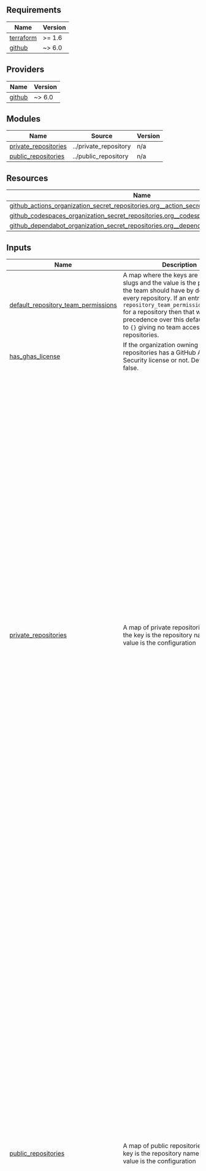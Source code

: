 ## Requirements

| Name | Version |
|------|---------|
| <a name="requirement_terraform"></a> [terraform](#requirement\_terraform) | >= 1.6 |
| <a name="requirement_github"></a> [github](#requirement\_github) | ~> 6.0 |

## Providers

| Name | Version |
|------|---------|
| <a name="provider_github"></a> [github](#provider\_github) | ~> 6.0 |

## Modules

| Name | Source | Version |
|------|--------|---------|
| <a name="module_private_repositories"></a> [private\_repositories](#module\_private\_repositories) | ../private_repository | n/a |
| <a name="module_public_repositories"></a> [public\_repositories](#module\_public\_repositories) | ../public_repository | n/a |

## Resources

| Name | Type |
|------|------|
| [github_actions_organization_secret_repositories.org__action_secret_repo_access](https://registry.terraform.io/providers/integrations/github/latest/docs/resources/actions_organization_secret_repositories) | resource |
| [github_codespaces_organization_secret_repositories.org__codespace_secret_repo_access](https://registry.terraform.io/providers/integrations/github/latest/docs/resources/codespaces_organization_secret_repositories) | resource |
| [github_dependabot_organization_secret_repositories.org__dependabot_secret_repo_access](https://registry.terraform.io/providers/integrations/github/latest/docs/resources/dependabot_organization_secret_repositories) | resource |

## Inputs

| Name | Description | Type | Default | Required |
|------|-------------|------|---------|:--------:|
| <a name="input_default_repository_team_permissions"></a> [default\_repository\_team\_permissions](#input\_default\_repository\_team\_permissions) | A map where the keys are github team slugs and the value is the permissions the team should have by default for every repository. If an entry exists in `repository_team_permissions_override` for a repository then that will take precedence over this default. Defaults to `{}` giving no team access to the repositories. | `map(string)` | `{}` | no |
| <a name="input_has_ghas_license"></a> [has\_ghas\_license](#input\_has\_ghas\_license) | If the organization owning the repositories has a GitHub Advanced Security license or not. Defaults to false. | `bool` | `false` | no |
| <a name="input_private_repositories"></a> [private\_repositories](#input\_private\_repositories) | A map of private repositories where the key is the repository name and the value is the configuration | <pre>map(object({<br/>    description                          = string<br/>    default_branch                       = string<br/>    protected_branches                   = list(string)<br/>    advance_security                     = bool<br/>    has_vulnerability_alerts             = bool<br/>    topics                               = list(string)<br/>    homepage                             = string<br/>    delete_head_on_merge                 = bool<br/>    requires_web_commit_signing          = bool<br/>    dependabot_security_updates          = bool<br/>    allow_auto_merge                     = optional(bool)<br/>    allow_squash_merge                   = optional(bool)<br/>    allow_rebase_merge                   = optional(bool)<br/>    allow_merge_commit                   = optional(bool)<br/>    squash_merge_commit_title            = optional(string)<br/>    squash_merge_commit_message          = optional(string)<br/>    merge_commit_title                   = optional(string)<br/>    merge_commit_message                 = optional(string)<br/>    repository_team_permissions_override = optional(map(string))<br/>    user_permissions                     = optional(map(string))<br/>    organization_action_secrets          = optional(list(string))<br/>    organization_codespace_secrets       = optional(list(string))<br/>    organization_dependabot_secrets      = optional(list(string))<br/>    action_secrets                       = optional(map(string))<br/>    codespace_secrets                    = optional(map(string))<br/>    dependabot_secrets                   = optional(map(string))<br/>    environments = optional(map(object({<br/>      wait_timer          = optional(number)<br/>      can_admins_bypass   = optional(bool)<br/>      prevent_self_review = optional(bool)<br/>      action_secrets      = optional(map(string))<br/>      reviewers = optional(object({<br/>        teams = optional(list(string))<br/>        users = optional(list(string))<br/>      }))<br/>      deployment_branch_policy = optional(object({<br/>        protected_branches     = bool<br/>        custom_branch_policies = bool<br/>        branch_patterns        = list(string)<br/>      }))<br/>    })))<br/>    template_repository = optional(object({<br/>      owner                = string<br/>      repository           = string<br/>      include_all_branches = bool<br/>    }))<br/>    license_template = optional(string)<br/>    pages = optional(object({<br/>      source = optional(object({<br/>        branch = string<br/>        path   = optional(string)<br/>      }))<br/>      build_type = optional(string)<br/>      cname      = optional(string)<br/>    }))<br/>  }))</pre> | n/a | yes |
| <a name="input_public_repositories"></a> [public\_repositories](#input\_public\_repositories) | A map of public repositories where the key is the repository name and the value is the configuration | <pre>map(object({<br/>    description                          = string<br/>    default_branch                       = string<br/>    protected_branches                   = list(string)<br/>    advance_security                     = bool<br/>    topics                               = list(string)<br/>    homepage                             = string<br/>    delete_head_on_merge                 = bool<br/>    dependabot_security_updates          = bool<br/>    requires_web_commit_signing          = bool<br/>    allow_auto_merge                     = optional(bool)<br/>    allow_squash_merge                   = optional(bool)<br/>    allow_rebase_merge                   = optional(bool)<br/>    allow_merge_commit                   = optional(bool)<br/>    squash_merge_commit_title            = optional(string)<br/>    squash_merge_commit_message          = optional(string)<br/>    merge_commit_title                   = optional(string)<br/>    merge_commit_message                 = optional(string)<br/>    repository_team_permissions_override = optional(map(string))<br/>    user_permissions                     = optional(map(string))<br/>    organization_action_secrets          = optional(list(string))<br/>    organization_codespace_secrets       = optional(list(string))<br/>    organization_dependabot_secrets      = optional(list(string))<br/>    action_secrets                       = optional(map(string))<br/>    codespace_secrets                    = optional(map(string))<br/>    dependabot_secrets                   = optional(map(string))<br/>    environments = optional(map(object({<br/>      wait_timer          = optional(number)<br/>      can_admins_bypass   = optional(bool)<br/>      prevent_self_review = optional(bool)<br/>      action_secrets      = optional(map(string))<br/>      reviewers = optional(object({<br/>        teams = optional(list(string))<br/>        users = optional(list(string))<br/>      }))<br/>      deployment_branch_policy = optional(object({<br/>        protected_branches     = bool<br/>        custom_branch_policies = bool<br/>        branch_patterns        = list(string)<br/>      }))<br/>    })))<br/>    template_repository = optional(object({<br/>      owner                = string<br/>      repository           = string<br/>      include_all_branches = bool<br/>    }))<br/>    license_template = optional(string)<br/>    pages = optional(object({<br/>      source = optional(object({<br/>        branch = string<br/>        path   = optional(string)<br/>      }))<br/>      build_type = optional(string)<br/>      cname      = optional(string)<br/>    }))<br/>  }))</pre> | n/a | yes |
| <a name="input_rulesets"></a> [rulesets](#input\_rulesets) | n/a | <pre>map(object({<br/>    bypass_actors = optional(object({<br/>      repository_roles = optional(list(object({<br/>        role          = string<br/>        always_bypass = optional(bool)<br/>      })))<br/>      teams = optional(list(object({<br/>        team          = string<br/>        always_bypass = optional(bool)<br/>      })))<br/>      integrations = optional(list(object({<br/>        installation_id = number<br/>        always_bypass   = optional(bool)<br/>      })))<br/>      organization_admins = optional(list(object({<br/>        user          = string<br/>        always_bypass = optional(bool)<br/>      })))<br/>    }))<br/>    conditions = optional(object({<br/>      ref_name = object({<br/>        include = list(string)<br/>        exclude = list(string)<br/>      })<br/>    }))<br/>    rules = object({<br/>      branch_name_pattern = optional(object({<br/>        operator = string<br/>        pattern  = string<br/>        name     = optional(string)<br/>        negate   = optional(bool)<br/>      }))<br/>      tag_name_pattern = optional(object({<br/>        operator = string<br/>        pattern  = string<br/>        name     = optional(string)<br/>        negate   = optional(bool)<br/>      }))<br/>      commit_author_email_pattern = optional(object({<br/>        operator = string<br/>        pattern  = string<br/>        name     = optional(string)<br/>        negate   = optional(bool)<br/>      }))<br/>      commit_message_pattern = optional(object({<br/>        operator = string<br/>        pattern  = string<br/>        name     = optional(string)<br/>        negate   = optional(bool)<br/>      }))<br/>      committer_email_pattern = optional(object({<br/>        operator = string<br/>        pattern  = string<br/>        name     = optional(string)<br/>        negate   = optional(bool)<br/>      }))<br/>      creation                      = optional(bool)<br/>      deletion                      = optional(bool)<br/>      update                        = optional(bool)<br/>      non_fast_forward              = optional(bool)<br/>      required_linear_history       = optional(bool)<br/>      required_signatures           = optional(bool)<br/>      update_allows_fetch_and_merge = optional(bool)<br/>      pull_request = optional(object({<br/>        dismiss_stale_reviews_on_push     = optional(bool)<br/>        require_code_owner_review         = optional(bool)<br/>        require_last_push_approval        = optional(bool)<br/>        required_approving_review_count   = optional(number)<br/>        required_review_thread_resolution = optional(bool)<br/>      }))<br/>      required_status_checks = optional(object({<br/>        required_check = list(object({<br/>          context        = string<br/>          integration_id = optional(number)<br/>        }))<br/>        strict_required_status_check_policy = optional(bool)<br/>      }))<br/>      required_deployment_environments = optional(list(string))<br/>    })<br/>    target       = string<br/>    enforcement  = string<br/>    repositories = list(string)<br/>  }))</pre> | `{}` | no |

## Outputs

No outputs.